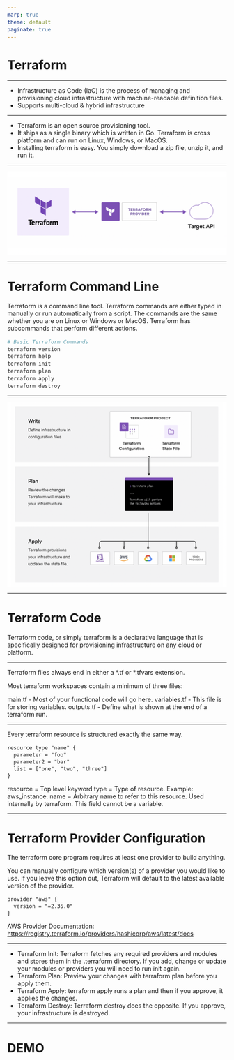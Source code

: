 ```yaml
---
marp: true
theme: default
paginate: true
---
```


<style>
img[alt~="center"] {
  display: block;
  margin: 0 auto;
}
</style>

# Terraform

---
- Infrastructure as Code (IaC) is the process of managing and provisioning cloud infrastructure with machine-readable definition files.
- Supports multi-cloud & hybrid infrastructure

---

- Terraform is an open source provisioning tool.
- It ships as a single binary which is written in Go. Terraform is cross platform and can run on Linux, Windows, or MacOS.
- Installing terraform is easy. You simply download a zip file, unzip it, and run it.

---

![center](imgs/tf2.png)


---
# Terraform Command Line
Terraform is a command line tool. Terraform commands are either typed in manually or run automatically from a script.
The commands are the same whether you are on Linux or Windows or MacOS.
Terraform has subcommands that perform different actions.

```bash
# Basic Terraform Commands
terraform version
terraform help
terraform init
terraform plan
terraform apply
terraform destroy
```

---

![center height:16cm](imgs/tf1.png)

---

# Terraform Code

Terraform code, or simply terraform is a declarative language that is specifically designed for provisioning infrastructure on any cloud or platform.


---

Terraform files always end in either a *.tf or *.tfvars extension.

Most terraform workspaces contain a minimum of three files:

main.tf - Most of your functional code will go here.
variables.tf - This file is for storing variables.
outputs.tf - Define what is shown at the end of a terraform run.

---

Every terraform resource is structured exactly the same way.

```
resource type "name" {
  parameter = "foo"
  parameter2 = "bar"
  list = ["one", "two", "three"]
}
```

resource = Top level keyword
type = Type of resource. Example: aws_instance.
name = Arbitrary name to refer to this resource. Used internally by terraform. This field cannot be a variable.

---

# Terraform Provider Configuration

The terraform core program requires at least one provider to build anything.

You can manually configure which version(s) of a provider you would like to use. If you leave this option out, Terraform will default to the latest available version of the provider.

```
provider "aws" {
  version = "=2.35.0"
}
```

AWS Provider Documentation: https://registry.terraform.io/providers/hashicorp/aws/latest/docs

---

- Terraform Init: Terraform fetches any required providers and modules and stores them in the .terraform directory. If you add, change or update your modules or providers you will need to run init again.
- Terraform Plan: Preview your changes with terraform plan before you apply them.
- Terraform Apply: terraform apply runs a plan and then if you approve, it applies the changes.
- Terraform Destroy: Terraform destroy does the opposite. If you approve, your infrastructure is destroyed.

---

# DEMO
